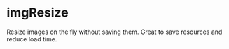 # imgResize
Resize images on the fly without saving them. Great to save resources and reduce load time.
